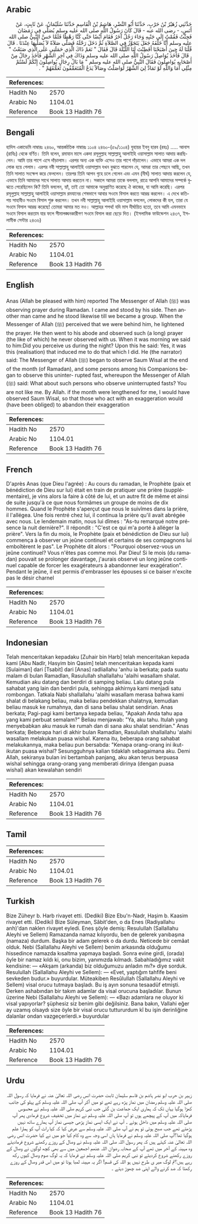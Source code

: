 ## Arabic


<div dir="rtl" lang="ar" style={{fontSize:'larger',backgroundColor:'#f8f9fa',padding:20}}>
حَدَّثَنِي زُهَيْرُ بْنُ حَرْبٍ، حَدَّثَنَا أَبُو النَّضْرِ، هَاشِمُ بْنُ الْقَاسِمِ حَدَّثَنَا سُلَيْمَانُ، عَنْ ثَابِتٍ، عَنْ أَنَسٍ، - رضى الله عنه - قَالَ كَانَ رَسُولُ اللَّهِ صلى الله عليه وسلم يُصَلِّي فِي رَمَضَانَ فَجِئْتُ فَقُمْتُ إِلَى جَنْبِهِ وَجَاءَ رَجُلٌ آخَرُ فَقَامَ أَيْضًا حَتَّى كُنَّا رَهْطًا فَلَمَّا حَسَّ النَّبِيُّ صلى الله عليه وسلم أَنَّا خَلْفَهُ جَعَلَ يَتَجَوَّزُ فِي الصَّلاَةِ ثُمَّ دَخَلَ رَحْلَهُ فَصَلَّى صَلاَةً لاَ يُصَلِّيهَا عِنْدَنَا ‏.‏ قَالَ قُلْنَا لَهُ حِينَ أَصْبَحْنَا أَفَطِنْتَ لَنَا اللَّيْلَةَ قَالَ فَقَالَ ‏"‏ نَعَمْ ذَاكَ الَّذِي حَمَلَنِي عَلَى الَّذِي صَنَعْتُ ‏"‏ ‏.‏ قَالَ فَأَخَذَ يُوَاصِلُ رَسُولُ اللَّهِ صلى الله عليه وسلم وَذَاكَ فِي آخِرِ الشَّهْرِ فَأَخَذَ رِجَالٌ مِنْ أَصْحَابِهِ يُوَاصِلُونَ فَقَالَ النَّبِيُّ صلى الله عليه وسلم ‏"‏ مَا بَالُ رِجَالٍ يُواصِلُونَ إِنَّكُمْ لَسْتُمْ مِثْلِي أَمَا وَاللَّهِ لَوْ تَمَادَّ لِيَ الشَّهْرُ لَوَاصَلْتُ وِصَالاً يَدَعُ الْمُتَعَمِّقُونَ تَعَمُّقَهُمْ ‏"‏ ‏.‏
</div>
<div style={{backgroundColor:'#f8f9fa',padding:20, marginBottom: 10}}><table> <thead> <tr> <th>References:</th> <th></th> </tr> </thead> <tbody><tr><td>Hadith No</td><td>2570</td></tr><tr><td>Arabic No</td><td>1104.01</td></tr><tr><td>Reference</td><td>Book 13 Hadith 76</td></tr></tbody></table></div>

## Bengali


<div dir="ltr" lang="bn" style={{fontSize:'larger',backgroundColor:'#f8f9fa',padding:20}}>
হাদিস একাডেমি নাম্বারঃ ২৪৬০, আন্তর্জাতিক নাম্বারঃ ১১০৪ ২৪৬০-(৫৯/১১০৪) যুহায়র ইবনু হারব (রহঃ) ..... আনাস (রাযিঃ) থেকে বর্ণিত। তিনি বলেন, রমাযান মাসে একদা রসূলুল্লাহ সাল্লাল্লাহু আলাইহি ওয়াসাল্লাম সালাত আদায় করছিলেন। আমি তার পাশে এসে দাঁড়ালাম। এরপর অন্য এক ব্যক্তি এসেও তার পাশে দাঁড়ালেন। এভাবে আমরা এক দল লোক হয়ে গেলাম। এরপর নবী সাল্লাল্লাহু আলাইহি ওয়াসাল্লাম যখন বুঝতে পারলেন যে, আমরা তার পেছনে আছি, তখন তিনি সালাত সংক্ষেপ করে ফেললেন। তারপর তিনি আপন গৃহে চলে গেলেন এবং এমন (দীর্ঘ) সালাত আদায় করলেন যে, এভাবে তিনি আমাদের সাথে সালাত আদায় করতেন না। সকালে আমরা তাকে বললাম, রাত্রে আপনি আমাদের সম্পর্কে বুঝতে পেরেছিলেন কি? তিনি বললেন, হ্যাঁ, তাই তো আমাকে অনুপ্রাণিত করেছে ঐ কাজের, যা আমি করেছি। এরপর রসূলুল্লাহ সাল্লাল্লাহু আলাইহি ওয়াসাল্লাম রমযানের শেষভাগে আবার সওমে বিসাল করতে আরম্ভ করলেন। এ দেখে কতিপয় সাহাবীও সওমে বিসাল শুরু করলেন। তখন নবী সাল্লাল্লাহু আলাইহি ওয়াসাল্লাম বললেন, লোকদের কী হল, তারা যে সওমে বিসাল আরম্ভ করেছে! তোমরা আমার মত নও। আল্লাহর শপথ! যদি মাস দীর্ঘায়িত হতো, তবে আমি এমনভাবে সওমে বিসাল করতাম যার ফলে সীমালঙ্ঘনকারীগণ সওমে বিসাল করা ছেড়ে দিত। (ইসলামিক ফাউন্ডেশন ২৪৩৭, ইসলামীক সেন্টার ২৪৩৬)
</div>
<div style={{backgroundColor:'#f8f9fa',padding:20, marginBottom: 10}}><table> <thead> <tr> <th>References:</th> <th></th> </tr> </thead> <tbody><tr><td>Hadith No</td><td>2570</td></tr><tr><td>Arabic No</td><td>1104.01</td></tr><tr><td>Reference</td><td>Book 13 Hadith 76</td></tr></tbody></table></div>

## English


<div dir="ltr" lang="en" style={{fontSize:'larger',backgroundColor:'#f8f9fa',padding:20}}>
Anas (Allah be pleased with him) reported The Messenger of Allah (ﷺ) was observing prayer during Ramadan. I came and stood by his side. Then another man came and he stood likewise till we became a group. When the Messenger of Allah (ﷺ) perceived that we were behind him, he lightened the prayer. He then went to his abode and observed such (a long) prayer (the like of which) he never observed with us. When it was morning we said to him:Did you perceive us during the night? Upon this he said: Yes, it was this (realisation) that induced me to do that which I did. He (the narrator) said: The Messenger of Allah (ﷺ) began to observe Saum Wisal at the end of the month (of Ramadan), and some persons among his Companions began to observe this uninter- rupted fast, whereupon the Messenger of Allah (ﷺ) said: What about such persons who observe uninterrupted fasts? You are not like me. By Allah. if the month were lengthened for me, I would have observed Saum Wisal, so that those who act with an exaggeration would (have been obliged) to abandon their exaggeration
</div>
<div style={{backgroundColor:'#f8f9fa',padding:20, marginBottom: 10}}><table> <thead> <tr> <th>References:</th> <th></th> </tr> </thead> <tbody><tr><td>Hadith No</td><td>2570</td></tr><tr><td>Arabic No</td><td>1104.01</td></tr><tr><td>Reference</td><td>Book 13 Hadith 76</td></tr></tbody></table></div>

## French


<div dir="ltr" lang="fr" style={{fontSize:'larger',backgroundColor:'#f8f9fa',padding:20}}>
D'après Anas (que Dieu l'agrée) : Au cours du ramadan, le Prophète (paix et bénédiction de Dieu sur lui) était en train de pratiquer une prière (supplémentaire), je vins alors la faire à côté de lui, et un autre fit de même et ainsi de suite jusqu'à ce que nous formâmes un groupe de moins de dix hommes. Quand le Prophète s'aperçut que nous le suivîmes dans la prière, il l'allégea. Une fois rentré chez lui, il continua la prière qu'il avait abrégée avec nous. Le lendemain matin, nous lui dîmes : "As-tu remarqué notre présence la nuit dernière?". Il répondit : "C'est ce qui m'a porté à alléger la prière". Vers la fin du mois, le Prophète (paix et bénédiction de Dieu sur lui) commença à observer un jeûne continuel et certains de ses compagnons lui emboîtèrent le pas". Le Prophète dit alors : "Pourquoi observez-vous un jeûne continuel? Vous n'êtes pas comme moi. Par Dieu! Si le mois (du ramadan) pouvait se prolonger davantage, j'aurais observé un long jeûne continuel capable de forcer les exagérateurs à abandonner leur exagération". Pendant le jeûne, il est permis d'embrasser les épouses si ce baiser n'excite pas le désir charnel
</div>
<div style={{backgroundColor:'#f8f9fa',padding:20, marginBottom: 10}}><table> <thead> <tr> <th>References:</th> <th></th> </tr> </thead> <tbody><tr><td>Hadith No</td><td>2570</td></tr><tr><td>Arabic No</td><td>1104.01</td></tr><tr><td>Reference</td><td>Book 13 Hadith 76</td></tr></tbody></table></div>

## Indonesian


<div dir="ltr" lang="id" style={{fontSize:'larger',backgroundColor:'#f8f9fa',padding:20}}>
Telah menceritakan kepadaku [Zuhair bin Harb] telah menceritakan kepada kami [Abu Nadlr, Hasyim bin Qasim] telah menceritakan kepada kami [Sulaiman] dari [Tsabit] dari [Anas] radliallahu 'anhu ia berkata; pada suatu malam di bulan Ramadlan, Rasulullah shallallahu 'alaihi wasallam shalat. Kemudian aku datang dan berdiri di samping beliau. Lalu datang pula sahabat yang lain dan berdiri pula, sehingga akhirnya kami menjadi satu rombongan. Tatkala Nabi shallallahu 'alaihi wasallam merasa bahwa kami shalat di belakang beliau, maka beliau pendekkan shalatnya, kemudian beliau masuk ke rumahnya, dan di sana beliau shalat sendirian. Anas berkata; Pagi-pagi kami bertanya kepada beliau, "Apakah Anda tahu apa yang kami perbuat semalam?" Beliau menjawab: "Ya, aku tahu. Itulah yang menyebabkan aku masuk ke rumah dan di sana aku shalat sendirian." Anas berkata; Beberapa hari di akhir bulan Ramadlan, Rasulullah shallallahu 'alaihi wasallam melakukan puasa wishal. Karena itu, beberapa orang sahabat melakukannya, maka beliau pun bersabda: "Kenapa orang-orang ini ikut-ikutan puasa wishal? Sesungguhnya kalian tidaklah sebagaimana aku. Demi Allah, sekiranya bulan ini bertambah panjang, aku akan terus berpuasa wishal sehingga orang-orang yang memberati dirinya (dengan puasa wishal) akan kewalahan sendiri
</div>
<div style={{backgroundColor:'#f8f9fa',padding:20, marginBottom: 10}}><table> <thead> <tr> <th>References:</th> <th></th> </tr> </thead> <tbody><tr><td>Hadith No</td><td>2570</td></tr><tr><td>Arabic No</td><td>1104.01</td></tr><tr><td>Reference</td><td>Book 13 Hadith 76</td></tr></tbody></table></div>

## Tamil


<div dir="ltr" lang="ta" style={{fontSize:'larger',backgroundColor:'#f8f9fa',padding:20}}>

</div>
<div style={{backgroundColor:'#f8f9fa',padding:20, marginBottom: 10}}><table> <thead> <tr> <th>References:</th> <th></th> </tr> </thead> <tbody><tr><td>Hadith No</td><td>2570</td></tr><tr><td>Arabic No</td><td>1104.01</td></tr><tr><td>Reference</td><td>Book 13 Hadith 76</td></tr></tbody></table></div>

## Turkish


<div dir="ltr" lang="tr" style={{fontSize:'larger',backgroundColor:'#f8f9fa',padding:20}}>
Bize Züheyr b. Harb rivayet etti. (Dediki) Bize Ebu'n-Nadr, Haşim b. Kaasim rivayet etti. (Dediki) Bize Süleyman, Sâbit'den, o da Enes (Radiyallahu anh)'dan naklen rivayet eyledi. Enes şöyle demiş: Resulullah (Sallallahu Aleyhi ve Sellem) Ramazanda namaz kılıyordu, ben de gelerek yanıbaşına (namaza) durdum. Başka bir adam gelerek o da durdu. Neticede bir cemâat olduk. Nebi (Sallallahu Aleyhi ve Sellem) benim arkasında olduğumu hissedince namazda kısaltma yapmaya başladı. Sonra evine girdi, (orada) öyle bir namaz kıldı ki, onu bizim, yanımızda kılmadı. Sabahladığımız vakit kendisine: — «Akşam (arkanda) biz olduğumuzu anladın mı?» diye sorduk. Resulullah (Sallallahu Aleyhi ve Sellem): — «Evet, yaptığım tahfife beni sevkeden budur.» buyurdular. Müteakiben Resûlullah (Sallallahu Aleyhi ve Sellem) visal orucu tutmaya başladı. Bu iş ayın sonuna tesaadüf etmişti. Derken ashabından bir takım adamlar da visal orucuna başladılar. Bunun üzerine Nebi (Sallallahu Aleyhi ve Sellem): — «Bazı adamlara ne oluyor ki visal yapıyorlar? şüphesiz siz benim gibi değilsiniz. Bana bakın, Vallahi eğer ay uzamış olsaydı size öyle bir visal orucu tuttururdum kî bu işin derinliğine dalanlar ondan vazgeçerlerdi.» buyurdular
</div>
<div style={{backgroundColor:'#f8f9fa',padding:20, marginBottom: 10}}><table> <thead> <tr> <th>References:</th> <th></th> </tr> </thead> <tbody><tr><td>Hadith No</td><td>2570</td></tr><tr><td>Arabic No</td><td>1104.01</td></tr><tr><td>Reference</td><td>Book 13 Hadith 76</td></tr></tbody></table></div>

## Urdu


<div dir="rtl" lang="ur" style={{fontSize:'larger',backgroundColor:'#f8f9fa',padding:20}}>
زہیر بن حرب ابو نضر ہاشم بن قاسم سلیمان ثابت حضرت انس رضی اللہ تعالیٰ عنہ نے فرمایا کہ رسول اللہ صلی اللہ علیہ وسلم رمضان میں نماز پڑھ رہے تھے تو میں آکر آپ صلی اللہ علیہ وسلم کے پہلو کی جانب کھڑا ہوگیا یہاں تک کہ ہماری ایک جماعت بن گئی جب نبی کریم صلی اللہ علیہ وسلم نے محسوس فرمایاکہ میں آپ کے پیچھے ہوں تو آپ صلی اللہ علیہ وسلم نے نماز میں تخفیف شروع فرمادی پھر آپ صلی اللہ علیہ وسلم میں داخل ہوئے ۔ آپ نے ایک ایسی نماز پڑھی جیسی نماز آپ ہمارے ساتھ نہیں پڑھتے تھے جب صبح ہوئی تو ہم نے آپ صلی اللہ علیہ وسلم سے عرض کیا کہ کیا رات آپ کو ہمارا علم ہوگیا تھا؟آپ صلی اللہ علیہ وسلم نے فرمایا ہاں اسی وجہ سے وہ کام کیا جو میں نے کیا حضرت انس رضی اللہ تعالیٰ عنہ کہتے ہیں کہ پھر رسول اللہ صلی اللہ علیہ وسلم نے وصال کے روزے رکھنے شروع فرمادیئے وہ مہینہ کے آخر میں تھے آپ کے صحابہ رضوان اللہ عنھم اجمعین میں سے بھی کچھ لوگوں نے وصال کے روزے رکھنے شروع کردیئے تو نبی کریم صلی اللہ علیہ وسلم نے فرمایا کہ یہ لوگ صوم وصال کیوں رکھ رہے ہیں؟تم لوگ میر ی طرح نہیں ہو اللہ کی قسم! اگر یہ مہینہ لمبا ہوتا تو میں اس قدر وصال کے روزے رکھتا کہ ضد کرنے والے اپنی ضد چھوڑ دیتے ۔
</div>
<div style={{backgroundColor:'#f8f9fa',padding:20, marginBottom: 10}}><table> <thead> <tr> <th>References:</th> <th></th> </tr> </thead> <tbody><tr><td>Hadith No</td><td>2570</td></tr><tr><td>Arabic No</td><td>1104.01</td></tr><tr><td>Reference</td><td>Book 13 Hadith 76</td></tr></tbody></table></div>